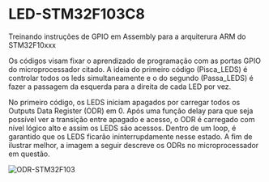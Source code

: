 # LED-STM32F103C8
Treinando instruções de GPIO em Assembly para a arquiterura ARM do STM32F10xxx

Os códigos visam fixar o aprendizado de programação com as portas GPIO do microprocessador citado. A ideia do primeiro código (Pisca_LEDS) é controlar todos os leds simultaneamente e o do segundo (Passa_LEDS) é fazer a passagem da esquerda para a direita de cada LED por vez.

No primeiro código, os LEDS iniciam apagados por carregar todos os Outputs Data Register (ODR) em 0. Após uma função delay para que seja possível ver a transição entre apagado e acesso, o ODR é carregado com nível lógico alto e assim os LEDS são acessos. Dentro de um loop, é garantido que os LEDS ficarão ininterrupdamente nesse estado. 
A fim de ilustrar melhor, a imagem a seguir descreve os ODRs no microprocessador em questão. 
<p>
<img alt="ODR-STM32F103" src="https://imgur.com/amJ3IQc.png">
 </p>
